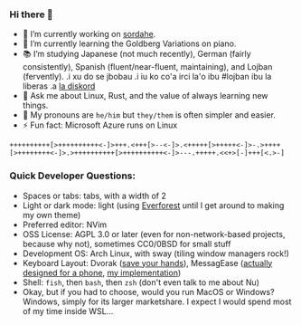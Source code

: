 ### Hi there 👋

- 🔭 I’m currently working on [sordahe](https://github.com/mattfbacon/sordahe).
- 🌱 I’m currently learning the Goldberg Variations on piano.
- 📚 I’m studying Japanese (not much recently), German (fairly consistently), Spanish (fluent/near-fluent, maintaining), and Lojban (fervently). .i xu do se jbobau .i iu ko co'a irci la'o ibu #lojban ibu la liberas .a [la diskord](https://discord.gg/BVm4EYR)
- 💬 Ask me about Linux, Rust, and the value of always learning new things.
- ️🌈 My pronouns are `he/him` but `they/them` is often simpler and easier.
- ⚡ Fun fact: Microsoft Azure runs on Linux

`++++++++++[>++++++++++<-]>+++.<+++[>--<-]>.<+++++[>+++++<-]>-.>++++[>++++++++<-]>.>++++++++++[>++++++++++<-]>---.+++++.<<+>[-]+++[<.>-]`

### Quick Developer Questions:

- Spaces or tabs: tabs, with a width of 2
- Light or dark mode: light (using [Everforest](https://github.com/sainnhe/everforest) until I get around to making my own theme)
- Preferred editor: NVim
- OSS License: AGPL 3.0 or later (even for non-network-based projects, because why not), sometimes CC0/0BSD for small stuff
- Development OS: Arch Linux, with sway (tiling window managers rock!)
- Keyboard Layout: Dvorak ([save your hands](http://dvorak-keyboards.com/)), MessagEase ([actually designed for a phone](http://www.exideas.com/ME/me_faq.html), [my implementation](https://github.com/mattfbacon/messagease-better))
- Shell: `fish`, then `bash`, then `zsh` (don't even talk to me about Nu)
- Okay, but if you had to choose, would you run MacOS or Windows? Windows, simply for its larger marketshare. I expect I would spend most of my time inside WSL...
